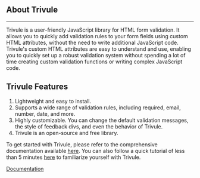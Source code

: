 ## About Trivule 
----
Trivule is a user-friendly JavaScript library for HTML form validation. It allows you to quickly add validation rules to your form fields using custom HTML attributes, without the need to write additional JavaScript code. Trivule's custom HTML attributes are easy to understand and use, enabling you to quickly set up a robust validation system without spending a lot of time creating custom validation functions or writing complex JavaScript code.

## Trivule Features

1. Lightweight and easy to install.
2. Supports a wide range of validation rules, including required, email, number, date, and more.
3. Highly customizable. You can change the default validation messages, the style of feedback divs, and even the behavior of Trivule.
4. Trivule is an open-source and free library.


To get started with Trivule, please refer to the comprehensive documentation available [here](http://trivule.com/). You can also follow a quick tutorial of less than 5 minutes [here](http://trivule.com/docs/tuto) to familiarize yourself with Trivule.

[Documentation](http://trivule.com)
